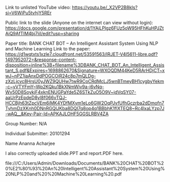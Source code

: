 Link to unlisted YouTube video: https://youtu.be/_X2VP2B8kIs?si=V6WiPu5tvhjY5REr




Public link to the slide (Anyone on the internet can view without login): https://docs.google.com/presentation/d/1YAjLPlgz6FUz5oW95HFhKuHPJZtAiQ9AfTIM4bj7iiI/edit?usp=sharing




Paper title: BANK CHAT BOT – An Intelligent Assistant System Using NLP and Machine Learning
Link to the paper: https://d1wqtxts1xzle7.cloudfront.net/53591563/IRJET-V4I5611-libre.pdf?1497952072=&response-content-disposition=inline%3B+filename%3DBANK_CHAT_BOT_An_Intelligent_Assistant_S.pdf&Expires=1698862670&Signature=WXOQDM44KeD5RArHDjCT~xwJ~nPZ1jaAnxDdPOGCOiR24c8p7mQLDg-zXzLjcvc8HrsU0yJWZ9QUHw7twR9CoCRdMcLJ5wnBTmeyBH1cygbyYekm-c~yVTYFmY~Wp2KQku1BkXNmWjv9a-i6vNq-Wv50D8SoykjF4xknENUGPaYde5Z6STkZuO5O9V~jdVqSY07-aaUrPzEpdeD8yl8f066vTQJ-HCCBjh63tZpcVEm6iMK4YDfMXym1eLo6GW2OqPJvfUfhGczrba2dDmofn7TyhmDzXKnh0DNnRGQlJKba8DQI7q8op4q1BBbhK1flXTEQ8~Rc4lxaLYzp7J-wAQ__&Key-Pair-Id=APKAJLOHF5GGSLRBV4ZA

Group Number: N/A

Individual Submitter:
20101294 

Name Ananna Acharjee


I also correctly uploaded slide.PPT and report.PDF here. 


file:///C:/Users/Admin/Downloads/Documents/BANK%20CHAT%20BOT%20%E2%80%93%20An%20Intelligent%20Assistant%20System%20Using%20NLP%20and%20%20Machine%20Learning%20.pdf
